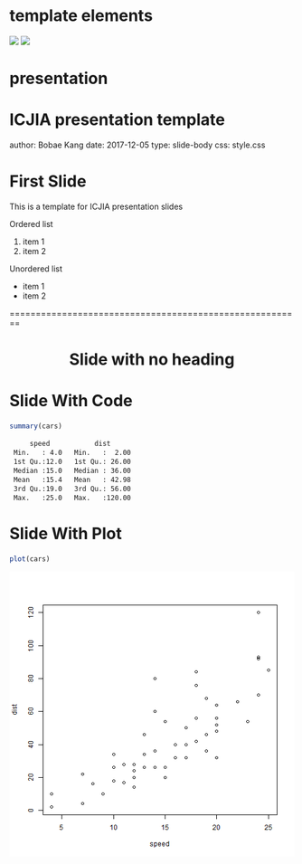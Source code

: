 # template elements
<div class="header"></div>
<div class="footer"></div>
<img src="http://www.icjia.state.il.us/_themes/icjia/img/logo-icjia-small-blue-3.png" class="logo"></img>
<img src="https://www2.illinois.gov/PublishingImages/seal.gif" class="seal"></img>


# presentation
ICJIA presentation template
========================================================
author: Bobae Kang
date: 2017-12-05
type: slide-body
css: style.css


First Slide
========================================================
This is a template for ICJIA presentation slides

Ordered list

1. item 1
2. item 2

Unordered list 

* item 1
* item 2

  
========================================================
<h1 style="text-align:center">Slide with no heading</h1>


Slide With Code
========================================================

```r
summary(cars)
```

```
     speed           dist       
 Min.   : 4.0   Min.   :  2.00  
 1st Qu.:12.0   1st Qu.: 26.00  
 Median :15.0   Median : 36.00  
 Mean   :15.4   Mean   : 42.98  
 3rd Qu.:19.0   3rd Qu.: 56.00  
 Max.   :25.0   Max.   :120.00  
```


Slide With Plot
========================================================

```r
plot(cars)
```

![plot of chunk unnamed-chunk-2](template-figure/unnamed-chunk-2-1.png)

